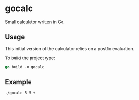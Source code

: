 # gocalc
Small calculator written in Go.

## Usage 

This initial version of the calculator relies on a postfix evaluation. 

To build the project type:

```go
go build -o gocalc
```

## Example

```
./gocalc 5 5 +
```